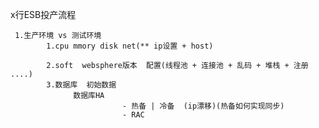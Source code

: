 x行ESB投产流程
   
   
     1.生产环境 vs 测试环境
            1.cpu mmory disk net(** ip设置 + host)
                    
            2.soft  websphere版本  配置(线程池 + 连接池 + 乱码 + 堆栈 + 注册 ....)
            3.数据库  初始数据
                  数据库HA 
                             - 热备 | 冷备  (ip漂移)(热备如何实现同步)
                             - RAC
                             
            
